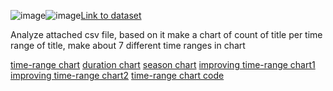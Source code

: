 ![image](https://github.com/user-attachments/assets/e1c96854-9e6a-487f-997b-943d5a3f1c43)![image](https://github.com/user-attachments/assets/89a85a28-ab34-4027-80ea-1d3f0e13b6b8)[Link to dataset](https://www.kaggle.com/datasets/anandshaw2001/netflix-movies-and-tv-shows?resource=download)

Analyze attached csv file, based on it make a chart of count of title per time range of title, make about 7 different time ranges in chart

[time-range chart](https://github.com/annyswon/masters-ai/blob/main/05%20-%20OpenAI%20code%20interpreter,%20chat%20with%20data/assets/photo_2025-02-01_9.41.07PM.jpeg?raw=true)
[duration chart](https://github.com/annyswon/masters-ai/blob/main/05%20-%20OpenAI%20code%20interpreter,%20chat%20with%20data/assets/photo_2025-02-01_9.41.04PM.jpeg?raw=true)
[season chart](https://github.com/annyswon/masters-ai/blob/main/05%20-%20OpenAI%20code%20interpreter,%20chat%20with%20data/assets/photo_2025-02-01_9.41.00PM.jpeg?raw=true)
[improving time-range chart1](https://github.com/annyswon/masters-ai/blob/main/05%20-%20OpenAI%20code%20interpreter,%20chat%20with%20data/assets/photo_2025-02-01_9.40.56PM.jpeg?raw=true)
[improving time-range chart2](https://github.com/annyswon/masters-ai/blob/main/05%20-%20OpenAI%20code%20interpreter,%20chat%20with%20data/assets/photo_2025-02-01_9.40.53PM.jpeg?raw=true)
[time-range chart code](https://github.com/annyswon/masters-ai/blob/main/05%20-%20OpenAI%20code%20interpreter,%20chat%20with%20data/assets/photo_2025-02-01_9.40.50PM.jpeg?raw=true)
